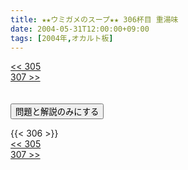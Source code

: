 ```yaml
---
title: ★★ウミガメのスープ★★ 306杯目 重湯味
date: 2004-05-31T12:00:00+09:00
tags: [2004年,オカルト板]
---
```

<div class="th_left"><a href="../305"><< 305</a></div>
<div class="th_right"><a href="../307">307 >></a></div>
<br><br>
<script src="../../js/cupsoup.js"></script>
<form>
<input type="button" value="問題と解説のみにする" onClick="toggleCupsoup()">
</form>
{{< 306 >}}
<div class="th_left"><a href="../305"><< 305</a></div>
<div class="th_right"><a href="../307">307 >></a></div>
